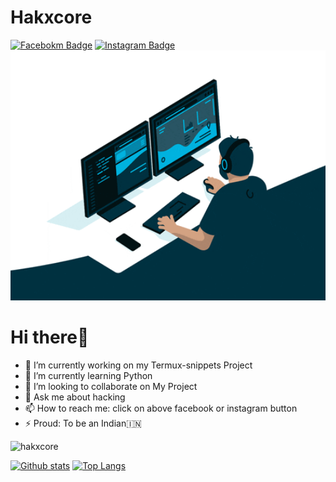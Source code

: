# Hakxcore
  [![Facebokm Badge](https://img.shields.io/badge/-hakxcore-blue?style=flat&logo=Facebook&logoColor=white&link=https://www.facebook.com/profile.php?id=100020452812971)](https://www.facebook.com/profile.php?id=100020452812971) [![Instagram Badge](https://img.shields.io/badge/-hakxcore-f01397?style=flat&logo=Instagram&logoColor=white&link=https://www.instagram.com/the_intellectual_kiddy/)](https://www.instagram.com/the_intellectual_kiddy/)
  <img src="/media/aboutme.gif" alt="About me" width="100%" height="400">
# Hi there👋
- 🔭 I’m currently working on my Termux-snippets Project
- 🌱 I’m currently learning Python
- 👯 I’m looking to collaborate on My Project
- 💬 Ask me about hacking 
- 📫 How to reach me: click on above facebook or instagram button
- ⚡ Proud: To be an Indian🇮🇳
<p align=left> <img src=https://komarev.com/ghpvc/?username=hakxcore alt=hakxcore /> </p>

[![Github stats](https://github-readme-stats.vercel.app/api?username=hakxcore&show_icons=true&theme=default&include_all_commits=true)](https://github.com/hakxcore/github-readme-stats)
[![Top Langs](https://github-readme-stats.vercel.app/api/top-langs/?username=hakxcore&layout=compact&theme=default)](https://github.com/hakxcore/github-readme-stats)
